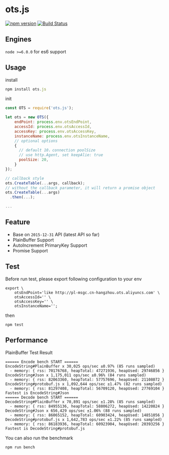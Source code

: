 # ots.js
[![npm version](https://img.shields.io/npm/v/ots.js.svg)](https://www.npmjs.com/package/ots.js)
[![Build Status](https://travis-ci.org/im-js/ots.js.svg?branch=master)](https://travis-ci.org/im-js/ots.js)

## Engines
`node >=6.0.0` for es6 support

## Usage
install
```javascript
npm install ots.js
```
init
```javascript
const OTS = require('ots.js');

let ots = new OTS({
    endPoint: process.env.otsEndPoint,
    accessId: process.env.otsAccessId,
    accessKey: process.env.otsAccessKey,
    instanceName: process.env.otsInstanceName,
    // optional options
    {
      // default 10，connection poolSize
      // use http.Agent, set keepAlie: true
      poolSize: 20, 
    }
});

// callback style
ots.CreateTable(...args, callback);
// without the callback parameter, it will return a promise object
ots.CreateTable(...args)
  .then(...);

...
```

## Feature
* Base on `2015-12-31` API (latest API so far)
* PlainBuffer Support
* AutoIncrement PrimaryKey Support
* Promise Support

## Test
Before run test, please export following configuration to your env
```shell
export \
    otsEndPoint='like http://pl-msgc.cn-hangzhou.ots.aliyuncs.com' \
    otsAccessId='' \
    otsAccessKey='' \
    otsInstanceName='';
```
then
```shell
npm test
```

## Performance
PlainBuffer Test Result
```
====== Encode bench START ======
EncodeString#PlainBuffer x 30,025 ops/sec ±0.97% (85 runs sampled)
  - memory: { rss: 70176768, heapTotal: 47271936, heapUsed: 29746856 }
EncodeString#Json x 1,175,011 ops/sec ±0.96% (84 runs sampled)
  - memory: { rss: 82063360, heapTotal: 57757696, heapUsed: 21108072 }
EncodeString#protobuf.js x 1,092,644 ops/sec ±1.47% (82 runs sampled)
  - memory: { rss: 81297408, heapTotal: 56709120, heapUsed: 27769104 }
Fastest is EncodeString#Json
====== Decode bench START ======
DecodeString#PlainBuffer x 70,891 ops/sec ±1.28% (85 runs sampled)
  - memory: { rss: 84955136, heapTotal: 58806272, heapUsed: 14220824 }
DecodeString#Json x 656,429 ops/sec ±1.06% (88 runs sampled)
  - memory: { rss: 86065152, heapTotal: 60903424, heapUsed: 14851056 }
DecodeString#protobuf.js x 1,642,783 ops/sec ±1.22% (85 runs sampled)
  - memory: { rss: 86183936, heapTotal: 60923904, heapUsed: 20393256 }
Fastest is DecodeString#protobuf.js
```
You can also run the benchmark
```shell
npm run bench
```
